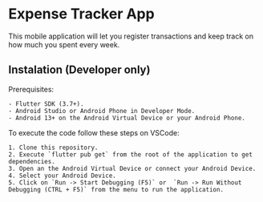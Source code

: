 # Expense Tracker App

This mobile application will let you register transactions and keep track on how much you spent every week. 

## Instalation (Developer only)

Prerequisites:

    - Flutter SDK (3.7+).
    - Android Studio or Android Phone in Developer Mode.
    - Android 13+ on the Android Virtual Device or your Android Phone.

To execute the code follow these steps on VSCode:

    1. Clone this repository.
    2. Execute `flutter pub get` from the root of the application to get dependencies.
    3. Open an the Android Virtual Device or connect your Android Device.
    4. Select your Android Device.
    5. Click on `Run -> Start Debugging (F5)` or  `Run -> Run Without Debugging (CTRL + F5)` from the menu to run the application.
